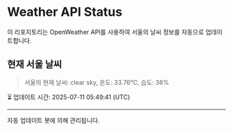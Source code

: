 
# Weather API Status

이 리포지토리는 OpenWeather API를 사용하여 서울의 날씨 정보를 자동으로 업데이트합니다.

## 현재 서울 날씨
> 서울의 현재 날씨: clear sky, 온도: 33.76°C, 습도: 38%

⏳ 업데이트 시간: 2025-07-11 05:49:41 (UTC)

---
자동 업데이트 봇에 의해 관리됩니다.
